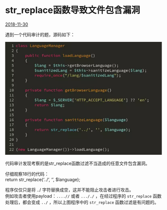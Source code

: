 # str\_replace函数导致文件包含漏洞

[2018-11-30]()

遇到一个代码审计的题，源码如下：  
  
![](1.png)

代码审计发现考察的是str\_replace函数过滤不当造成的任意文件包含漏洞。

仔细观察18行的代码：  
return str\_replace\(‘../‘, ‘’, \$language\);

程序仅仅只是将 ../ 字符替换成空，这并不能阻止攻击者进行攻击。  
例如攻击者使用payload：`....//` 或者 `..././` ，在经过程序的 `str_replace` 函数处理后，都会变成 `../` ，所以上图程序中的 `str_replace` 函数过滤是有问题的。
